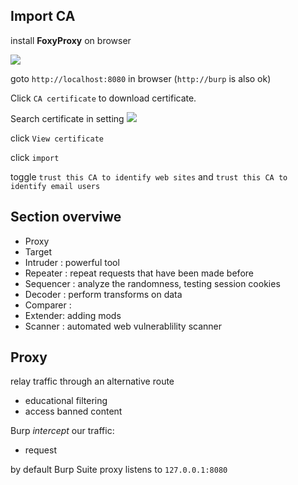 ## Import CA
install **FoxyProxy** on browser

![](https://i.imgur.com/hAnkj19.png)

goto `http://localhost:8080` in browser
(`http://burp` is also ok)

Click `CA certificate` to download certificate.


Search certificate in setting
![](https://i.imgur.com/mOQZj5C.png)

click `View certificate`

click `import`

toggle `trust this CA to identify web sites` and `trust this CA to identify email users`


## Section overviwe
* Proxy
* Target
* Intruder : powerful tool
* Repeater : repeat requests that have been made before
* Sequencer : analyze the randomness, testing session cookies
* Decoder : perform transforms on data
* Comparer : 
* Extender: adding mods
* Scanner : automated web vulnerablility scanner

## Proxy
relay traffic through an alternative route
* educational filtering
* access banned content

Burp *intercept* our traffic:
* request 

by default Burp Suite proxy listens to `127.0.0.1:8080`